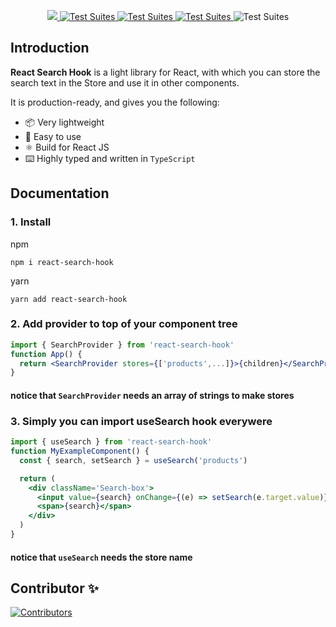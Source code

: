 <p align="center">
  
<a href="https://codecov.io/gh/react-search-hook">
  <img src="https://codecov.io/gh/react-search-hook/branch/master/graph/badge.svg?token=H188T7PXLL"/>
</a>
<a href="https://www.npmjs.com/package/react-search-hook">
    <img src="https://img.shields.io/npm/v/react-search-hook.svg?logo=npm" alt="Test Suites">
</a>
<a href="https://bundlephobia.com/result?p=react-search-hook">
    <img src="https://img.shields.io/bundlephobia/minzip/react-search-hook?style=flat-square" alt="Test Suites">
</a>
<a href="https://github.com/DevAnsar/react-search-hook/blob/main/LICENSE">
    <img src="https://img.shields.io/badge/License-Apache_2.0-blue.svg" alt="Test Suites">
</a>
<a>
    <img src="https://img.shields.io/npm/types/react-search-hook" alt="Test Suites">
</a>

</p>

## Introduction

**React Search Hook** is a light library for React, with which you can store the search text in the Store and use it in other components.

It is production-ready, and gives you the following:

- 📦 Very lightweight
- 🔧 Easy to use
- ⚛️ Build for React JS
- ⌨️ Highly typed and written in `TypeScript`

## Documentation

### 1. Install

npm

    npm i react-search-hook

yarn

    yarn add react-search-hook

### 2. Add provider to top of your component tree

```jsx
import { SearchProvider } from 'react-search-hook'
function App() {
  return <SearchProvider stores={['products',...]}>{children}</SearchProvider>
}
```

#### notice that `SearchProvider` needs an array of strings to make stores

### 3. Simply you can import useSearch hook everywere

```jsx
import { useSearch } from 'react-search-hook'
function MyExampleComponent() {
  const { search, setSearch } = useSearch('products')

  return (
    <div className='Search-box'>
      <input value={search} onChange={(e) => setSearch(e.target.value)} />
      <span>{search}</span>
    </div>
  )
}
```

#### notice that `useSearch` needs the store name

## Contributor ✨

[![Contributors](https://contrib.rocks/image?repo=DevAnsar/react-search-hook)](https://github.com/DevAnsar/react-search-hook/graphs/contributors)
